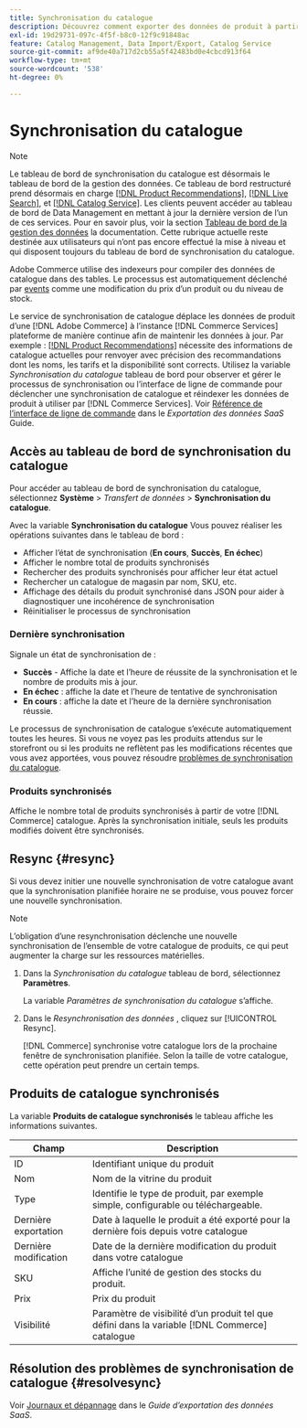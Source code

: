 ```yaml
---
title: Synchronisation du catalogue
description: Découvrez comment exporter des données de produit à partir du [!DNL Commerce] serveur à [!DNL Commerce Services].
exl-id: 19d29731-097c-4f5f-b8c0-12f9c91848ac
feature: Catalog Management, Data Import/Export, Catalog Service
source-git-commit: af9de40a717d2cb55a5f42483bd0e4cbcd913f64
workflow-type: tm+mt
source-wordcount: '538'
ht-degree: 0%

---
```



# Synchronisation du catalogue

>[!NOTE]
>
> Le tableau de bord de synchronisation du catalogue est désormais le tableau de bord de la gestion des données. Ce tableau de bord restructuré prend désormais en charge [[!DNL Product Recommendations]](../product-recommendations/guide-overview.md), [[!DNL Live Search]](../live-search/overview.md), et [[!DNL Catalog Service]](../catalog-service/overview.md). Les clients peuvent accéder au tableau de bord de Data Management en mettant à jour la dernière version de l’un de ces services. Pour en savoir plus, voir la section [Tableau de bord de la gestion des données](https://experienceleague.adobe.com/docs/commerce-admin/systems/data-transfer/data-dashboard.html) la documentation. Cette rubrique actuelle reste destinée aux utilisateurs qui n’ont pas encore effectué la mise à niveau et qui disposent toujours du tableau de bord de synchronisation du catalogue.

Adobe Commerce utilise des indexeurs pour compiler des données de catalogue dans des tables. Le processus est automatiquement déclenché par [events](https://experienceleague.adobe.com/docs/commerce-admin/systems/tools/index-management.html#events-that-trigger-full-reindexing) comme une modification du prix d’un produit ou du niveau de stock.

Le service de synchronisation de catalogue déplace les données de produit d’une [!DNL Adobe Commerce] à l’instance [!DNL Commerce Services] plateforme de manière continue afin de maintenir les données à jour. Par exemple : [[!DNL Product Recommendations]](/help/product-recommendations/overview.md) nécessite des informations de catalogue actuelles pour renvoyer avec précision des recommandations dont les noms, les tarifs et la disponibilité sont corrects. Utilisez la variable _Synchronisation du catalogue_ tableau de bord pour observer et gérer le processus de synchronisation ou l’interface de ligne de commande pour déclencher une synchronisation de catalogue et réindexer les données de produit à utiliser par [!DNL Commerce Services]. Voir [Référence de l’interface de ligne de commande](../data-export/data-export-cli-commands.md) dans le _Exportation des données SaaS_ Guide.

## Accès au tableau de bord de synchronisation du catalogue

Pour accéder au tableau de bord de synchronisation du catalogue, sélectionnez **Système** > _Transfert de données_ > **Synchronisation du catalogue**.

Avec la variable **Synchronisation du catalogue** Vous pouvez réaliser les opérations suivantes dans le tableau de bord :

- Afficher l’état de synchronisation (**En cours**, **Succès**, **En échec**)
- Afficher le nombre total de produits synchronisés
- Rechercher des produits synchronisés pour afficher leur état actuel
- Rechercher un catalogue de magasin par nom, SKU, etc.
- Affichage des détails du produit synchronisé dans JSON pour aider à diagnostiquer une incohérence de synchronisation
- Réinitialiser le processus de synchronisation

### Dernière synchronisation

Signale un état de synchronisation de :

- **Succès** - Affiche la date et l’heure de réussite de la synchronisation et le nombre de produits mis à jour.
- **En échec** : affiche la date et l’heure de tentative de synchronisation
- **En cours** : affiche la date et l’heure de la dernière synchronisation réussie.

Le processus de synchronisation de catalogue s’exécute automatiquement toutes les heures. Si vous ne voyez pas les produits attendus sur le storefront ou si les produits ne reflètent pas les modifications récentes que vous avez apportées, vous pouvez résoudre [problèmes de synchronisation du catalogue](#resolvesync).

### Produits synchronisés

Affiche le nombre total de produits synchronisés à partir de votre [!DNL Commerce] catalogue. Après la synchronisation initiale, seuls les produits modifiés doivent être synchronisés.

## Resync {#resync}

Si vous devez initier une nouvelle synchronisation de votre catalogue avant que la synchronisation planifiée horaire ne se produise, vous pouvez forcer une nouvelle synchronisation.

>[!NOTE]
>
> L’obligation d’une resynchronisation déclenche une nouvelle synchronisation de l’ensemble de votre catalogue de produits, ce qui peut augmenter la charge sur les ressources matérielles.

1. Dans la _Synchronisation du catalogue_ tableau de bord, sélectionnez **Paramètres**.

   La variable _Paramètres de synchronisation du catalogue_ s’affiche.

1. Dans le _Resynchronisation des données_ , cliquez sur [!UICONTROL Resync].

   [!DNL Commerce] synchronise votre catalogue lors de la prochaine fenêtre de synchronisation planifiée. Selon la taille de votre catalogue, cette opération peut prendre un certain temps.

## Produits de catalogue synchronisés

La variable **Produits de catalogue synchronisés** le tableau affiche les informations suivantes.

| Champ | Description |
|---|---|
| ID | Identifiant unique du produit |
| Nom | Nom de la vitrine du produit |
| Type | Identifie le type de produit, par exemple simple, configurable ou téléchargeable. |
| Dernière exportation | Date à laquelle le produit a été exporté pour la dernière fois depuis votre catalogue |
| Dernière modification | Date de la dernière modification du produit dans votre catalogue |
| SKU | Affiche l’unité de gestion des stocks du produit. |
| Prix | Prix du produit |
| Visibilité | Paramètre de visibilité d’un produit tel que défini dans la variable [!DNL Commerce] catalogue |

## Résolution des problèmes de synchronisation de catalogue {#resolvesync}

Voir [Journaux et dépannage](../data-export/troubleshooting-logging.md#troubleshooting) dans le _Guide d’exportation des données SaaS_.
